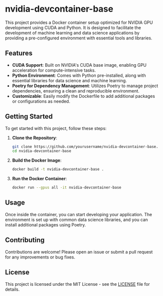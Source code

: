 # nvidia-devcontainer-base

This project provides a Docker container setup optimized for NVIDIA GPU development using CUDA and Python. It is designed to facilitate the development of machine learning and data science applications by providing a pre-configured environment with essential tools and libraries.

## Features

- **CUDA Support**: Built on NVIDIA's CUDA base image, enabling GPU acceleration for compute-intensive tasks.
- **Python Environment**: Comes with Python pre-installed, along with essential libraries for data science and machine learning.
- **Poetry for Dependency Management**: Utilizes Poetry to manage project dependencies, ensuring a clean and reproducible environment.
- **Customizable**: Easily modify the Dockerfile to add additional packages or configurations as needed.

## Getting Started

To get started with this project, follow these steps:

1. **Clone the Repository**:
   ```bash
   git clone https://github.com/yourusername/nvidia-devcontainer-base.git
   cd nvidia-devcontainer-base
   ```

2. **Build the Docker Image**:
   ```bash
   docker build -t nvidia-devcontainer-base .
   ```

3. **Run the Docker Container**:
   ```bash
   docker run --gpus all -it nvidia-devcontainer-base
   ```

## Usage

Once inside the container, you can start developing your application. The environment is set up with common data science libraries, and you can install additional packages using Poetry.

## Contributing

Contributions are welcome! Please open an issue or submit a pull request for any improvements or bug fixes.

## License

This project is licensed under the MIT License - see the [LICENSE](LICENSE) file for details.
